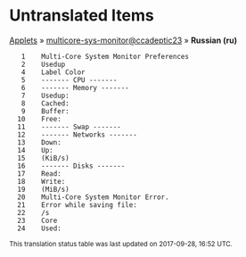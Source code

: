 # Untranslated Items
[Applets](../../../README.md) &#187; [multicore-sys-monitor@ccadeptic23](../README.md) &#187; **Russian (ru)**

       1	Multi-Core System Monitor Preferences
       2	Usedup
       4	Label Color
       5	------- CPU -------
       6	------- Memory -------
       7	Usedup:
       8	Cached:
       9	Buffer:
      10	Free:
      11	------- Swap -------
      12	------- Networks -------
      13	Down:
      14	Up:
      15	(KiB/s)
      16	------- Disks -------
      17	Read:
      18	Write:
      19	(MiB/s)
      20	Multi-Core System Monitor Error.
      21	Error while saving file:
      22	/s
      23	Core
      24	Used:

<sup>This translation status table was last updated on 2017-09-28, 16:52 UTC.</sup>
